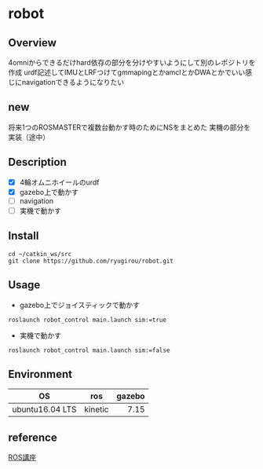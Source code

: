 robot
====
## Overview
4omniからできるだけhard依存の部分を分けやすいようにして別のレポジトリを作成
urdf記述してIMUとLRFつけてgmmapingとかamclとかDWAとかでいい感じにnavigationできるようになりたい

## new
将来1つのROSMASTERで複数台動かす時のためにNSをまとめた
実機の部分を実装（途中）

## Description
- [x] 4輪オムニホイールのurdf
- [x] gazebo上で動かす
- [ ] navigation
- [ ] 実機で動かす

## Install
```
cd ~/catkin_ws/src
git clone https://github.com/ryugirou/robot.git
```
## Usage
- gazebo上でジョイスティックで動かす
```
roslaunch robot_control main.launch sim:=true
```
- 実機で動かす
```
roslaunch robot_control main.launch sim:=false
```
## Environment
| OS | ros | gazebo |
| ---------- | :--------: | --------: |
| ubuntu16.04 LTS  | kinetic | 7.15 |

## reference
[ROS講座](https://qiita.com/srs/items/5f44440afea0eb616b4a)
